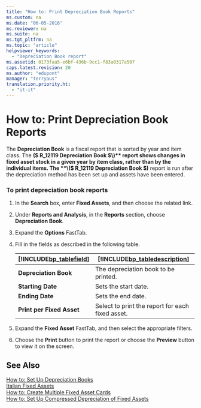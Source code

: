 ```yaml
---
title: "How to: Print Depreciation Book Reports"
ms.custom: na
ms.date: "06-05-2016"
ms.reviewer: na
ms.suite: na
ms.tgt_pltfrm: na
ms.topic: "article"
helpviewer_keywords: 
  - "Depreciation Book report"
ms.assetid: 0173faa5-e6bf-436b-9cc1-f83a0317a507
caps.latest.revision: 20
ms.author: "edupont"
manager: "terryaus"
translation.priority.ht: 
  - "it-it"
---
```

# How to: Print Depreciation Book Reports
The **Depreciation Book** is a fiscal report that is sorted by year and item class. The **\($ R\_12119 Depreciation Book $\)** report shows changes in fixed asset stock in a given year by item class, rather than by the individual items. The **\($ R\_12119 Depreciation Book $\)** report is run after the depreciation method has been set up and assets have been entered.  
  
### To print depreciation book reports  
  
1.  In the **Search** box, enter **Fixed Assets**, and then choose the related link.  
  
2.  Under **Reports and Analysis**, in the **Reports** section, choose **Depreciation Book**.  
  
3.  Expand the **Options** FastTab.  
  
4.  Fill in the fields as described in the following table.  
  
    |[!INCLUDE[bp_tablefield](../../ApplicationDesign/includes/bp_tablefield_md.md)]|[!INCLUDE[bp_tabledescription](../../ApplicationDesign/includes/bp_tabledescription_md.md)]|  
    |---------------------------------|---------------------------------------|  
    |**Depreciation Book**|The depreciation book to be printed.|  
    |**Starting Date**|Sets the start date.|  
    |**Ending Date**|Sets the end date.|  
    |**Print per Fixed Asset**|Select to print the report for each fixed asset.|  
  
5.  Expand the **Fixed Asset** FastTab, and then select the appropriate filters.  
  
6.  Choose the **Print** button to print the report or choose the **Preview** button to view it on the screen.  
  
## See Also  
 [How to: Set Up Depreciation Books](../../Finance/how-to-set-up-depreciation-books.md)   
 [Italian Fixed Assets](../../LocalFunctionalityForMicrosoftDynamicsNav2016/Italy/italian-fixed-assets.md)   
 [How to: Create Multiple Fixed Asset Cards](../../LocalFunctionalityForMicrosoftDynamicsNav2016/Italy/how-to-create-multiple-fixed-asset-cards.md)   
 [How to: Set Up Compressed Depreciation of Fixed Assets](../../LocalFunctionalityForMicrosoftDynamicsNav2016/Italy/how-to-set-up-compressed-depreciation-of-fixed-assets.md)